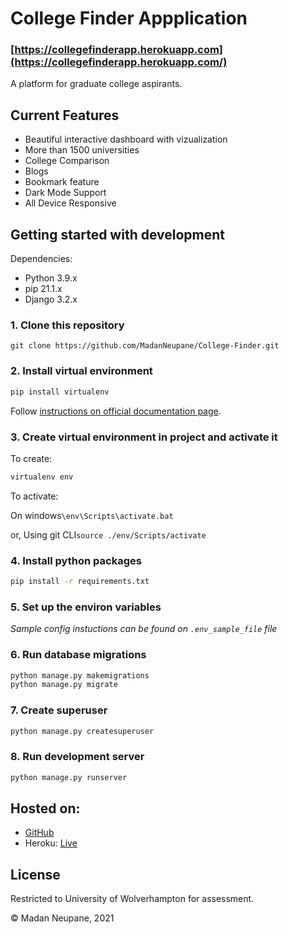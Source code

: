 # College Finder Appplication

### [https://collegefinderapp.herokuapp.com](https://collegefinderapp.herokuapp.com/)

A platform for graduate college aspirants.

## Current Features

- Beautiful interactive dashboard with vizualization
- More than 1500 universities
- College Comparison
- Blogs
- Bookmark feature
- Dark Mode Support
- All Device Responsive

## Getting started with development

Dependencies:

- Python 3.9.x
- pip 21.1.x
- Django 3.2.x

### 1. Clone this repository

```
git clone https://github.com/MadanNeupane/College-Finder.git
```

### 2. Install virtual environment

```bash
pip install virtualenv
```

Follow [instructions on official documentation page](https://virtualenv.pypa.io/en/latest/).

### 3. Create virtual environment in project and activate it

To create:

```bash
virtualenv env
```

To activate:

On windows`\env\Scripts\activate.bat`

or, Using git CLI`source ./env/Scripts/activate`

### 4. Install python packages

```bash
pip install -r requirements.txt
```

### 5. Set up the environ variables

_Sample config instuctions can be found on `.env_sample_file` file_

### 6. Run database migrations

```bash
python manage.py makemigrations
python manage.py migrate
```

### 7. Create superuser

```bash
python manage.py createsuperuser
```

### 8. Run development server

```bash
python manage.py runserver
```

## Hosted on:

- [GitHub](https://github.com/MadanNeupane/College-Finder)
- Heroku: [Live](https://collegefinderapp.herokuapp.com/)

## License

Restricted to University of Wolverhampton for assessment.

© Madan Neupane, 2021
